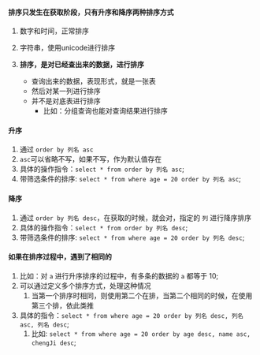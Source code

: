 

#### 排序只发生在获取阶段，只有升序和降序两种排序方式
1. 数字和时间，正常排序
2. 字符串，使用unicode进行排序

3. **排序，是对已经查出来的数据，进行排序**
   - 查询出来的数据，表现形式，就是一张表
   - 然后对某一列进行排序
   - 并不是对底表进行排序
     - 比如：分组查询也能对查询结果进行排序


#### 升序
1. 通过 `order by 列名 asc`
2. `asc`可以省略不写，如果不写，作为默认值存在
3. 具体的操作指令：`select * from order by 列名 asc`;
4. 带筛选条件的排序: `select * from where age = 20 order by 列名 asc`;


#### 降序
1. 通过 `order by 列名 desc`，在获取的时候，就会对，指定的 `列` 进行降序排序
3. 具体的操作指令：`select * from order by 列名 desc`;
4. 带筛选条件的排序: `select * from where age = 20 order by 列名 desc`;


#### 如果在排序过程中，遇到了相同的
1. 比如：对 `a` 进行升序排序的过程中，有多条的数据的 `a` 都等于 10;
2. 可以通过定义多个排序方式，处理这种情况
   1. 当第一个排序时相同，则使用第二个在排，当第二个相同的时候，在使用第三个排，依此类推
3. 具体的指令：`select * from where age = 20 order by 列名 desc, 列名 asc, 列名 desc`;
   1. 比如: `select * from where age = 20 order by age desc, name asc, chengJi desc`;
